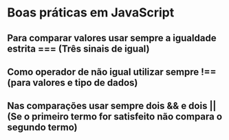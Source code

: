 # Boas práticas em JavaScript

## Para comparar valores usar sempre a igualdade estrita === (Três sinais de igual) 
## Como operador de não igual utilizar sempre !== (para valores e tipo de dados)
## Nas comparações usar sempre dois && e dois || (Se o primeiro termo for satisfeito não compara o segundo termo)